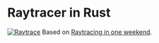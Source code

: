 # Raytracer in Rust
[![Raytrace](https://github.com/MattCairns/raytrace/actions/workflows/rust.yml/badge.svg)](https://github.com/MattCairns/raytrace/actions/workflows/rust.yml)
Based on [Raytracing in one weekend](https://raytracing.github.io/books/RayTracingInOneWeekend.html).  
